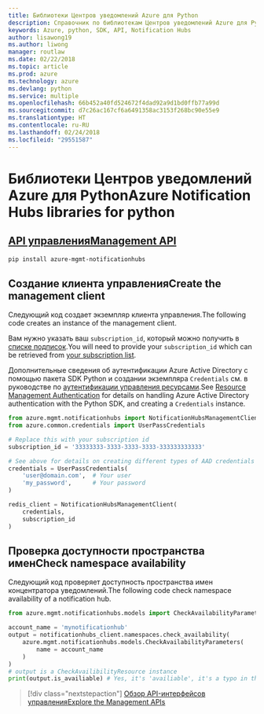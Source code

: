 ```yaml
---
title: Библиотеки Центров уведомлений Azure для Python
description: Справочник по библиотекам Центров уведомлений Azure для Python
keywords: Azure, python, SDK, API, Notification Hubs
author: lisawong19
ms.author: liwong
manager: routlaw
ms.date: 02/22/2018
ms.topic: article
ms.prod: azure
ms.technology: azure
ms.devlang: python
ms.service: multiple
ms.openlocfilehash: 66b452a40fd524672f4dad92a9d1bd0ffb77a99d
ms.sourcegitcommit: d7c26ac167cf6a6491358ac3153f268bc90e55e9
ms.translationtype: HT
ms.contentlocale: ru-RU
ms.lasthandoff: 02/24/2018
ms.locfileid: "29551587"
---
```

# <a name="azure-notification-hubs-libraries-for-python"></a><span data-ttu-id="a963c-104">Библиотеки Центров уведомлений Azure для Python</span><span class="sxs-lookup"><span data-stu-id="a963c-104">Azure Notification Hubs libraries for python</span></span>

## <a name="management-apipythonapioverviewazurenotificationhubsmanagement"></a>[<span data-ttu-id="a963c-105">API управления</span><span class="sxs-lookup"><span data-stu-id="a963c-105">Management API</span></span>](/python/api/overview/azure/notificationhubs/management)

```bash
pip install azure-mgmt-notificationhubs
```

## <a name="create-the-management-client"></a><span data-ttu-id="a963c-106">Создание клиента управления</span><span class="sxs-lookup"><span data-stu-id="a963c-106">Create the management client</span></span>

<span data-ttu-id="a963c-107">Следующий код создает экземпляр клиента управления.</span><span class="sxs-lookup"><span data-stu-id="a963c-107">The following code creates an instance of the management client.</span></span>

<span data-ttu-id="a963c-108">Вам нужно указать ваш ``subscription_id``, который можно получить в [списке подписок](https://manage.windowsazure.com/#Workspaces/AdminTasks/SubscriptionMapping).</span><span class="sxs-lookup"><span data-stu-id="a963c-108">You will need to provide your ``subscription_id`` which can be retrieved from [your subscription list](https://manage.windowsazure.com/#Workspaces/AdminTasks/SubscriptionMapping).</span></span>

<span data-ttu-id="a963c-109">Дополнительные сведения об аутентификации Azure Active Directory с помощью пакета SDK Python и создании экземпляра ``Credentials`` см. в руководстве по [аутентификации управления ресурсами](/python/azure/python-sdk-azure-authenticate).</span><span class="sxs-lookup"><span data-stu-id="a963c-109">See [Resource Management Authentication](/python/azure/python-sdk-azure-authenticate) for details on handling Azure Active Directory authentication with the Python SDK, and creating a ``Credentials`` instance.</span></span>

```python
from azure.mgmt.notificationhubs import NotificationHubsManagementClient
from azure.common.credentials import UserPassCredentials

# Replace this with your subscription id
subscription_id = '33333333-3333-3333-3333-333333333333'

# See above for details on creating different types of AAD credentials
credentials = UserPassCredentials(
    'user@domain.com',  # Your user
    'my_password',      # Your password
)

redis_client = NotificationHubsManagementClient(
    credentials,
    subscription_id
)
```

## <a name="check-namespace-availability"></a><span data-ttu-id="a963c-110">Проверка доступности пространства имен</span><span class="sxs-lookup"><span data-stu-id="a963c-110">Check namespace availability</span></span>

<span data-ttu-id="a963c-111">Следующий код проверяет доступность пространства имен концентратора уведомлений.</span><span class="sxs-lookup"><span data-stu-id="a963c-111">The following code check namespace availability of a notification hub.</span></span>
```python
from azure.mgmt.notificationhubs.models import CheckAvailabilityParameters

account_name = 'mynotificationhub'
output = notificationhubs_client.namespaces.check_availability(
    azure.mgmt.notificationhubs.models.CheckAvailabilityParameters(
        name = account_name
    )
)
# output is a CheckAvailibilityResource instance
print(output.is_availiable) # Yes, it's 'availiable', it's a typo in the REST API
```

> [!div class="nextstepaction"]
> [<span data-ttu-id="a963c-112">Обзор API-интерфейсов управления</span><span class="sxs-lookup"><span data-stu-id="a963c-112">Explore the Management APIs</span></span>](/python/api/overview/azure/notificationhubs/management)
